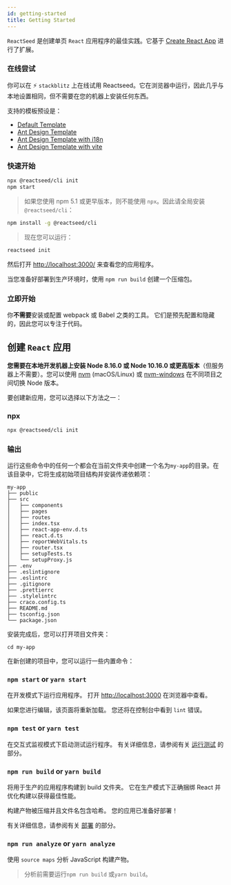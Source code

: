 ```yaml
---
id: getting-started
title: Getting Started
---
```


`ReactSeed` 是创建单页 `React` 应用程序的最佳实践。它基于 [Create React App](https://github.com/facebook/create-react-app) 进行了扩展。

### 在线尝试

你可以在 ⚡️ `stackblitz` 上在线试用 Reactseed。它在浏览器中运行，因此几乎与本地设置相同，但不需要在您的机器上安装任何东西。

支持的模板预设是：

- [Default Template](https://stackblitz.com/edit/reactseed-template)
- [Ant Design Template](https://stackblitz.com/edit/reactseed-template-antd)
- [Ant Design Template with i18n](https://stackblitz.com/edit/reactseed-template-antd-i18n)
- [Ant Design Template with vite](https://stackblitz.com/edit/reactseed-template-antd-vite)

### 快速开始

```sh
npx @reactseed/cli init
npm start
```

> 如果您使用 npm 5.1 或更早版本，则不能使用 `npx`。因此请全局安装 `@reactseed/cli`：

```sh
npm install -g @reactseed/cli
```

> 现在您可以运行：

```sh
reactseed init
```

然后打开 [http://localhost:3000/](http://localhost:3000/) 来查看您的应用程序。

当您准备好部署到生产环境时，使用 `npm run build` 创建一个压缩包。

### 立即开始

你**不需要**安装或配置 webpack 或 Babel 之类的工具。
它们是预先配置和隐藏的，因此您可以专注于代码。

## 创建 `React` 应用

**您需要在本地开发机器上安装 Node 8.16.0 或 Node 10.16.0 或更高版本**（但服务器上不需要）。您可以使用 [nvm](https://github.com/creationix/nvm#installation) (macOS/Linux) 或 [nvm-windows](https://github.com/coreybutler/nvm-windows#node-version-manager-nvm-for-windows) 在不同项目之间切换 Node 版本。

要创建新应用，您可以选择以下方法之一：

### npx

```sh
npx @reactseed/cli init
```

### 输出

运行这些命令中的任何一个都会在当前文件夹中创建一个名为`my-app`的目录。在该目录中，它将生成初始项目结构并安装传递依赖项：

```
my-app
├── public
├── src
│   ├── components
│   ├── pages
│   ├── routes
│   ├── index.tsx
│   ├── react-app-env.d.ts
│   ├── react.d.ts
│   ├── reportWebVitals.ts
│   ├── router.tsx
│   ├── setupTests.ts
│   └── setupProxy.js
├── .env
├── .eslintignore
├── .eslintrc
├── .gitignore
├── .prettierrc
├── .stylelintrc
├── craco.config.ts
├── README.md
├── tsconfig.json
└── package.json
```

安装完成后，您可以打开项目文件夹：

```
cd my-app
```

在新创建的项目中，您可以运行一些内置命令：

### `npm start` or `yarn start`

在开发模式下运行应用程序。
打开 [http://localhost:3000](http://localhost:3000) 在浏览器中查看。

如果您进行编辑，该页面将重新加载。
您还将在控制台中看到 `lint` 错误。

### `npm test` or `yarn test`

在交互式监视模式下启动测试运行程序。
有关详细信息，请参阅有关 [运行测试](https://create-react-app.dev/docs/running-tests/) 的部分。

### `npm run build` or `yarn build`

将用于生产的应用程序构建到 build 文件夹。
它在生产模式下正确捆绑 React 并优化构建以获得最佳性能。

构建产物被压缩并且文件名包含哈希。
您的应用已准备好部署！

有关详细信息，请参阅有关 [部署](https://create-react-app.dev/docs/deployment/) 的部分。

### `npm run analyze` or `yarn analyze`

使用 `source maps` 分析 JavaScript 构建产物。

> 分析前需要运行`npm run build` 或`yarn build`。
